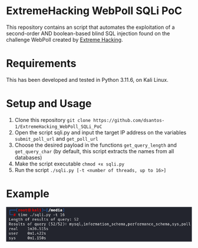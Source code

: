 # ExtremeHacking WebPoll SQLi PoC
This repository contains an script that automates the exploitation of a second-order AND boolean-based blind SQL injection found on the challenge WebPoll created by [Extreme Hacking](https://app.extremehacking.io).

# Requirements
This has been developed and tested in Python 3.11.6, on Kali Linux.

# Setup and Usage
1. Clone this repository
`git clone https://github.com/dsantos-1/ExtremeHacking_WebPoll_SQLi_PoC`
2. Open the script sqli.py and input the target IP address on the variables `submit_poll_url` and `get_poll_url`
3. Choose the desired payload in the functions `get_query_length` and `get_query_char` (by default, this script extracts the names from all databases)
5. Make the script executable
`chmod +x sqli.py`
6. Run the script
`./sqli.py [-t <number of threads, up to 16>]`

# Example
![](example.png)

